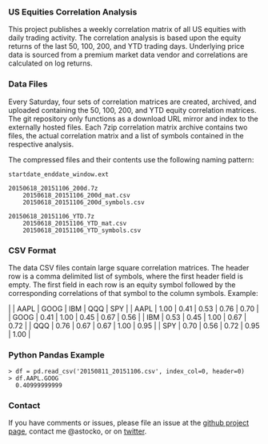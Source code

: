 ### US Equities Correlation Analysis
This project publishes a weekly correlation matrix of all US equities with 
daily trading activity. The correlation analysis is based upon the equity
returns of the last 50, 100, 200, and YTD trading days. Underlying price data
is sourced from a premium market data vendor and correlations are calculated on
log returns.


### Data Files
Every Saturday, four sets of correlation matrices are created, archived, and
uploaded containing the 50, 100, 200, and YTD equity correlation matrices. The
git repository only functions as a download URL mirror and index to the
externally hosted files. Each 7zip correlation matrix archive contains two
files, the actual correlation matrix and a list of symbols contained in the
respective analysis. 

The compressed files and their contents use the following naming pattern:

    startdate_enddate_window.ext
    
    20150618_20151106_200d.7z
	    20150618_20151106_200d_mat.csv
        20150618_20151106_200d_symbols.csv
    
    20150618_20151106_YTD.7z
        20150618_20151106_YTD_mat.csv
		20150618_20151106_YTD_symbols.csv



### CSV Format
The data CSV files contain large square correlation matrices. The header row is
a comma delimited list of symbols, where the first header field is empty. The
first field in each row is an equity symbol followed by the corresponding
correlations of that symbol to the column symbols. Example:


|      | AAPL | GOOG | IBM  | QQQ  | SPY  |
| AAPL | 1.00 | 0.41 | 0.53 | 0.76 | 0.70 |
| GOOG | 0.41 | 1.00 | 0.45 | 0.67 | 0.56 |
| IBM  | 0.53 | 0.45 | 1.00 | 0.67 | 0.72 |
| QQQ  | 0.76 | 0.67 | 0.67 | 1.00 | 0.95 |
| SPY  | 0.70 | 0.56 | 0.72 | 0.95 | 1.00 |


### Python Pandas Example

    > df = pd.read_csv('20150811_20151106.csv', index_col=0, header=0)
    > df.AAPL.GOOG
      0.40999999999


### Contact
If you have comments or issues, please file an issue at the
[github project page](https://github.com/astocko/corr), contact me @astocko,
or on [twitter](http://twitter.com/astocko).
